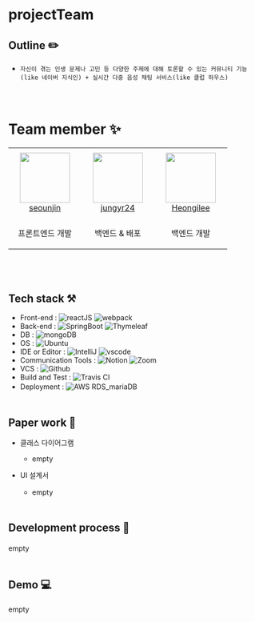 # projectTeam

## Outline :pencil2:
  
- `자신이 겪는 인생 문제나 고민 등 다양한 주제에 대해 토론할 수 있는 커뮤니티 기능 (like 네이버 지식인) + 실시간 다중 음성 채팅 서비스(like 클럽 하우스)`   
　   
　   
# Team member :sparkles:

<table>
  <tr height="140px">
    <td align="center" width="130px">
        <a href="https://github.com/seounjin"><img height="100px" width="100px" src="https://avatars.githubusercontent.com/u/39517396?v=4"/></a>
        <br />
        <a href="https://github.com/seounjin">seounjin</a>
    </td>
    <td align="center" width="130px">
        <a href="https://github.com/jungyr24"><img height="100px" width="100px" src="https://avatars.githubusercontent.com/u/37285946?v=4"/></a>
        <br />
        <a href="https://github.com/jungyr24">jungyr24</a>
    </td>
    <td align="center" width="130px">
        <a href="https://github.com/Heongilee"><img height="100px" width="100px" src="https://avatars.githubusercontent.com/u/55871242?v=4"/></a>
        <br />
        <a href="https://github.com/Heongilee">Heongilee</a>
    </td>
  </tr>
  <tr height="50px">
    <td align="center">
      <p>프론트엔드 개발</p>
    </td>
    <td align="center">
      <p>백엔드 & 배포</p>
    </td>
    <td align="center">
      <p>백엔드 개발</p>
    </td>
  </tr>
</table>
  
　   
　   
## Tech stack :hammer_and_pick:

- Front-end : ![reactJS](https://img.shields.io/badge/ReactJS-버전-%2361DAFB?logo=React) ![webpack](https://img.shields.io/badge/Webpack-　-%23000000?logo=Webpack)   
- Back-end : ![SpringBoot](https://img.shields.io/badge/SpringBoot-2.5.2-%236DB33F?logo=SpringBoot) ![Thymeleaf](https://img.shields.io/badge/Thymeleaf-%E3%80%80-%23005F0F?logo=Thymeleaf)   
- DB : ![mongoDB](https://img.shields.io/badge/mongoDB-%E3%80%80%EB%AF%B8%EC%A0%95-%2347A248?logo=MongoDB)   
- OS : ![Ubuntu](https://img.shields.io/badge/Ubuntu-20.04%20LTS-%23E95420?logo=Ubuntu)   
- IDE or Editor : ![IntelliJ](https://img.shields.io/badge/IntelliJ-11.0.10%2B9--b1341.41%20amd64-%23000000?logo=intelliJ%20IDEA) ![vscode](https://img.shields.io/badge/vscode-1.58.1-%23007ACC?logo=Visual%20Studio%20Code)   
- Communication Tools : ![Notion](https://img.shields.io/badge/Notion-2.11.23.9.0.14-%23000000?logo=Notion) ![Zoom](https://img.shields.io/badge/zoom-5.7.1-%232D8CFF?logo=Zoom)   
- VCS : ![Github](https://img.shields.io/badge/Github-%23181717?logo=GitHub)
- Build and Test : ![Travis CI](https://img.shields.io/badge/Travis%20CI-%EB%AF%B8%EC%A0%95-%233EAAAF?logo=Travis%20CI)   
- Deployment : ![AWS RDS_mariaDB](https://img.shields.io/badge/Amazon%20AWS-%EB%AF%B8%EC%A0%95-%23232F3E?logo=Amazon%20AWS)
　   
　   
## Paper work :page_with_curl:

- 클래스 다이어그램
    - empty
    
- UI 설계서
    - empty
　   
　   
## Development process :date:

empty
　   
　   
## Demo :computer:

empty
　   
　   

